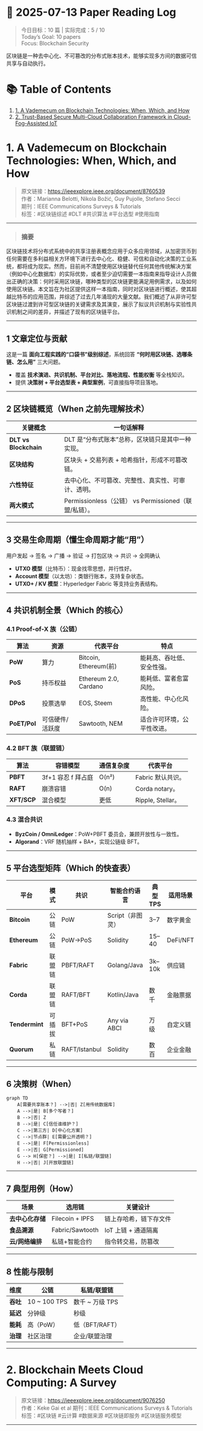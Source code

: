 # 📅 2025-07-13 Paper Reading Log
> 今日目标：10 篇 | 实际完成：5 / 10  
Today’s Goal: 10 papers  
Focus: Blockchain Security

区块链是一种去中心化、不可篡改的分布式账本技术，能够实现多方间的数据可信共享与自动执行。

# 📚 Table of Contents

1. [1. A Vademecum on Blockchain Technologies: When, Which, and How](#1-a-run-time-framework-for-ensuring-zero-trust-state-of-clients-machines-in-cloud-environment)  
2. [2. Trust-Based Secure Multi-Cloud Collaboration Framework in Cloud-Fog-Assisted IoT](#2-trust-based-secure-multi-cloud-collaboration-framework-in-cloud-fog-assisted-iot)


# 1. A Vademecum on Blockchain Technologies: When, Which, and How
> 原文链接：https://ieeexplore.ieee.org/document/8760539  
> 作者：Marianna Belotti, Nikola Božić, Guy Pujolle, Stefano Secci  
> 期刊：IEEE Communications Surveys & Tutorials  
> 标签：#区块链综述 #DLT #共识算法 #平台选型 #使用指南

---

> ### 摘要 
区块链技术将分布式系统中的共享注册表概念应用于众多应用领域，从加密货币到任何需要在多利益相关方环境下进行去中心化、稳健、可信和自动化决策的工业系统，都将成为现实。然而，目前尚不清楚使用区块链替代任何其他传统解决方案（例如中心化数据库）的实际优势，或者至少迫切需要一本指南来指导设计人员做出正确的决策：何时采用区块链，哪种类型的区块链更能满足用例需求，以及如何使用区块链。本文旨在为社区提供这样一本指南，同时对区块链进行概述，使其超越比特币的应用范围，并综述了过去几年涌现的大量文献。我们概述了从非许可型区块链过渡到许可型区块链的关键需求及其演变，展示了拟议共识机制与实验性共识机制之间的差异，并描述了现有的区块链平台。

---

## 1 文章定位与贡献
这是一篇 **面向工程实践的“口袋书”级别综述**，系统回答 **“何时用区块链、选哪条链、怎么用”** 三大问题。  
- 覆盖 **技术演进、共识机制、平台对比、落地流程、性能权衡** 等全栈知识。  
- 提供 **决策树 + 平台选型表 + 典型案例**，可直接指导项目落地。

---

## 2 区块链概览（When 之前先理解技术）
| 关键概念 | 一句话解释 |
|---|---|
| **DLT vs Blockchain** | DLT 是“分布式账本”总称，区块链只是其中一种实现。 |
| **区块结构** | 区块头 + 交易列表 + 哈希指针，形成不可篡改链。 |
| **六性特征** | 去中心化、不可篡改、完整性、真实性、可审计、透明。 |
| **两大模式** | Permissionless（公链） vs Permissioned（联盟/私链）。 |

---

## 3 交易生命周期（懂生命周期才能“用”）
用户发起 → 签名 → 广播 → 验证 → 打包区块 → 共识 → 全网确认
- **UTXO 模型**（比特币）：现金找零思想，并行性好。  
- **Account 模型**（以太坊）：类银行账本，支持复杂状态。  
- **UTXO+ / KV 模型**：Hyperledger Fabric 等支持业务表结构。

---

## 4 共识机制全景（Which 的核心）
### 4.1 Proof-of-X 族（公链）
| 算法 | 资源 | 代表平台 | 特点 |
|---|---|---|---|
| **PoW** | 算力 | Bitcoin, Ethereum(前) | 能耗高、吞吐低、安全性强。 |
| **PoS** | 持币权益 | Ethereum 2.0, Cardano | 能耗低、富者愈富风险。 |
| **DPoS** | 投票选举 | EOS, Steem | 高性能、中心化风险。 |
| **PoET/PoI** | 可信硬件/活跃度 | Sawtooth, NEM | 适合许可环境，公平性改进。 |

### 4.2 BFT 族（联盟链）
| 算法 | 容错模型 | 通信复杂度 | 代表平台 |
|---|---|---|---|
| **PBFT** | 3f+1 容忍 f 拜占庭 | O(n²) | Fabric 默认共识。 |
| **RAFT** | 崩溃容错 | O(n) | Corda notary。 |
| **XFT/SCP** | 混合模型 | 更低 | Ripple, Stellar。 |

### 4.3 混合共识
- **ByzCoin / OmniLedger**：PoW+PBFT 委员会，兼顾开放性与一致性。  
- **Algorand**：VRF 随机抽样 + BA*，实现公链级 BFT。

---

## 5 平台选型矩阵（Which 的快查表）
| 平台 | 模式 | 共识 | 智能合约语言 | 典型 TPS | 适用场景 |
|---|---|---|---|---|---|
| **Bitcoin** | 公链 | PoW | Script（非图灵） | 3–7 | 数字黄金 |
| **Ethereum** | 公链 | PoW→PoS | Solidity | 15–40 | DeFi/NFT |
| **Fabric** | 联盟链 | PBFT/RAFT | Golang/Java | 3k–10k | 供应链 |
| **Corda** | 联盟链 | RAFT/BFT | Kotlin/Java | 数千 | 金融票据 |
| **Tendermint** | 可插拔 | BFT+PoS | Any via ABCI | 万级 | 自定义链 |
| **Quorum** | 私链 | RAFT/Istanbul | Solidity | 数百 | 企业金融 |

---

## 6 决策树（When）

```mermaid
graph TD
    A[需要共享账本？] -->|否| Z[用传统数据库]
    A -->|是| B[多个写者？]
    B -->|否| Z
    B -->|是| C[信任谁维护？]
    C -->|第三方| D[中心化方案]
    C -->|节点群| E[需要公开透明？]
    E -->|是| F[Permissionless]
    E -->|否| G[Permissioned]
    G --> H[保密？] -->|是| I[私链/联盟链]
    H -->|否| J[开放联盟链]   
```
---

## 7 典型用例（How）
| 场景         | 选用链             | 关键设计          |
| ---------- | --------------- | ------------- |
| **去中心化存储** | Filecoin + IPFS | 链上存哈希，链下存文件   |
| **食品溯源**   | Fabric/Sawtooth | IoT 上链 + 通道隔离 |
| **云/网络编排** | 私链+智能合约         | 指令转交易，防篡改     |

---

## 8 性能与限制
| 维度     | 公链           | 私链/联盟链      |
| ------ | ------------ | ----------- |
| **吞吐** | 10 ~ 100 TPS | 数千 ~ 万级 TPS |
| **延迟** | 分钟级          | 秒级          |
| **能耗** | 高（PoW）       | 低（BFT/RAFT） |
| **治理** | 社区治理         | 企业/联盟治理     |
---


# 2. Blockchain Meets Cloud Computing: A Survey
> 原文链接：https://ieeexplore.ieee.org/document/9076250  
> 作者：Keke Gai et al
> 期刊：IEEE Communications Surveys & Tutorials  
> 标签：#区块链 #云计算 #数据来源 #区块链即服务 #区块链服务模型

---





